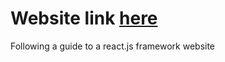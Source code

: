 # Website link <a href="https://jakobau.github.io/react-personal-website/" target="_blank">here</a>
Following a guide to a react.js framework website

